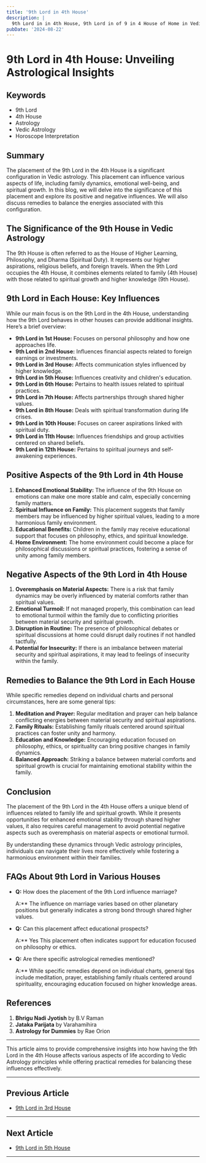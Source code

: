```yaml
---
title: '9th Lord in 4th House'
description: |
  9th Lord in in 4th House, 9th Lord in of 9 in 4 House of Home in Vedic astrology
pubDate: '2024-08-22'
---
```


# 9th Lord in 4th House: Unveiling Astrological Insights

## Keywords

- 9th Lord
- 4th House
- Astrology
- Vedic Astrology
- Horoscope Interpretation

## Summary

The placement of the 9th Lord in the 4th House is a significant configuration in Vedic astrology. This placement can influence various aspects of life, including family dynamics, emotional well-being, and spiritual growth. In this blog, we will delve into the significance of this placement and explore its positive and negative influences. We will also discuss remedies to balance the energies associated with this configuration.

## The Significance of the 9th House in Vedic Astrology

The 9th House is often referred to as the House of Higher Learning, Philosophy, and Dharma (Spiritual Duty). It represents our higher aspirations, religious beliefs, and foreign travels. When the 9th Lord occupies the 4th House, it combines elements related to family (4th House) with those related to spiritual growth and higher knowledge (9th House).

## 9th Lord in Each House: Key Influences

While our main focus is on the 9th Lord in the 4th House, understanding how the 9th Lord behaves in other houses can provide additional insights. Here’s a brief overview:

- **9th Lord in 1st House:** Focuses on personal philosophy and how one approaches life.
- **9th Lord in 2nd House:** Influences financial aspects related to foreign earnings or investments.
- **9th Lord in 3rd House:** Affects communication styles influenced by higher knowledge.
- **9th Lord in 5th House:** Influences creativity and children's education.
- **9th Lord in 6th House:** Pertains to health issues related to spiritual practices.
- **9th Lord in 7th House:** Affects partnerships through shared higher values.
- **9th Lord in 8th House:** Deals with spiritual transformation during life crises.
- **9th Lord in 10th House:** Focuses on career aspirations linked with spiritual duty.
- **9th Lord in 11th House:** Influences friendships and group activities centered on shared beliefs.
- **9th Lord in 12th House:** Pertains to spiritual journeys and self-awakening experiences.

## Positive Aspects of the 9th Lord in 4th House

1. **Enhanced Emotional Stability:** The influence of the 9th House on emotions can make one more stable and calm, especially concerning family matters.
2. **Spiritual Influence on Family:** This placement suggests that family members may be influenced by higher spiritual values, leading to a more harmonious family environment.
3. **Educational Benefits:** Children in the family may receive educational support that focuses on philosophy, ethics, and spiritual knowledge.
4. **Home Environment:** The home environment could become a place for philosophical discussions or spiritual practices, fostering a sense of unity among family members.

## Negative Aspects of the 9th Lord in 4th House

1. **Overemphasis on Material Aspects:** There is a risk that family dynamics may be overly influenced by material comforts rather than spiritual values.
2. **Emotional Turmoil:** If not managed properly, this combination can lead to emotional turmoil within the family due to conflicting priorities between material security and spiritual growth.
3. **Disruption in Routine:** The presence of philosophical debates or spiritual discussions at home could disrupt daily routines if not handled tactfully.
4. **Potential for Insecurity:** If there is an imbalance between material security and spiritual aspirations, it may lead to feelings of insecurity within the family.

## Remedies to Balance the 9th Lord in Each House

While specific remedies depend on individual charts and personal circumstances, here are some general tips:

1. **Meditation and Prayer:** Regular meditation and prayer can help balance conflicting energies between material security and spiritual aspirations.
2. **Family Rituals:** Establishing family rituals centered around spiritual practices can foster unity and harmony.
3. **Education and Knowledge:** Encouraging education focused on philosophy, ethics, or spirituality can bring positive changes in family dynamics.
4. **Balanced Approach:** Striking a balance between material comforts and spiritual growth is crucial for maintaining emotional stability within the family.

## Conclusion

The placement of the 9th Lord in the 4th House offers a unique blend of influences related to family life and spiritual growth. While it presents opportunities for enhanced emotional stability through shared higher values, it also requires careful management to avoid potential negative aspects such as overemphasis on material aspects or emotional turmoil.

By understanding these dynamics through Vedic astrology principles, individuals can navigate their lives more effectively while fostering a harmonious environment within their families.

## FAQs About 9th Lord in Various Houses

- **Q:** How does the placement of the 9th Lord influence marriage?
  
  A:** The influence on marriage varies based on other planetary positions but generally indicates a strong bond through shared higher values.

- **Q:** Can this placement affect educational prospects?

  A:** Yes This placement often indicates support for education focused on philosophy or ethics.

- **Q:** Are there specific astrological remedies mentioned?

  A:** While specific remedies depend on individual charts, general tips include meditation, prayer, establishing family rituals centered around spirituality, encouraging education focused on higher knowledge areas.

## References

1. **Bhrigu Nadi Jyotish** by B.V Raman
2. **Jataka Parijata** by Varahamihira
3. **Astrology for Dummies** by Rae Orion

---

This article aims to provide comprehensive insights into how having the 9th Lord in the 4th House affects various aspects of life according to Vedic Astrology principles while offering practical remedies for balancing these influences effectively.

---

## Previous Article
- [9th Lord in 3rd House](/blogs-md/1009_9th_Lord_in_all_Houses/100903_9th_Lord_in_3rd_House.md)

---

## Next Article
- [9th Lord in 5th House](/blogs-md/1009_9th_Lord_in_all_Houses/100905_9th_Lord_in_5th_House.md)

---
